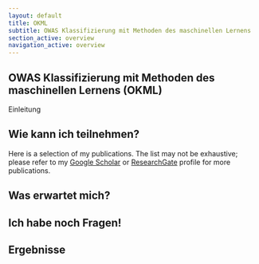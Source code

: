 ```yaml
---
layout: default
title: OKML
subtitle: OWAS Klassifizierung mit Methoden des maschinellen Lernens
section_active: overview
navigation_active: overview
---
```


## OWAS Klassifizierung mit Methoden des maschinellen Lernens (OKML)

Einleitung

## Wie kann ich teilnehmen?

Here is a selection of my publications. The list may not be exhaustive; please refer to my [Google Scholar](https://scholar.google.de/citations?user=BZsFbZkAAAAJ&hl=d) or [ResearchGate](https://www.researchgate.net/profile/Christian_Lins) 
profile for more publications. 

## Was erwartet mich?

## Ich habe noch Fragen!

## Ergebnisse

